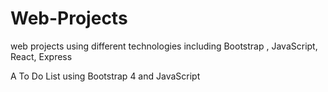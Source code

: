 # Web-Projects
web projects using different technologies including Bootstrap , JavaScript, React, Express

A To Do List using Bootstrap 4 and JavaScript 
